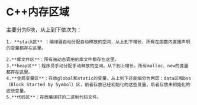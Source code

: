 # C++内存区域 #
主要分为5块，从上到下依次为：

    1. **stack区** ：编译器自动分配自动释放的空间，从上到下增长，所有在函数内直接声明的变量都存在这里。
    
    2.**库文件区**：所有被动态调用的库文件都存在这里。
    3.**heap区**：程序员手动分配手动释放的空间，从下到上增长，所有malloc、new的变量都存在这里。
    4.**全局变量区**：存放global和static的变量，从上到下还能细分为两层：data区和bss（Block Started by Symbol）区，前者存放已经初始化的这些变量，后者存放未初始化的这些变量。
    5.**代码区**：存放编译好的二进制代码文件。
